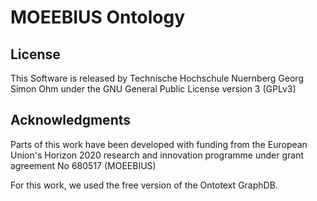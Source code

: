 # MOEEBIUS Ontology


## License

This Software is released by Technische Hochschule Nuernberg Georg Simon Ohm under the GNU General Public License version 3 (GPLv3) 


## Acknowledgments

Parts of this work have been developed with funding from the European Union's Horizon 2020 
research and innovation programme under grant agreement No 680517 (MOEEBIUS)

For this work, we used the free version of the Ontotext GraphDB.